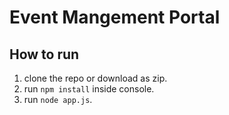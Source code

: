 # Event Mangement Portal

## How to run
1. clone the repo or download as zip.
2. run `npm install` inside console.
3. run `node app.js`.